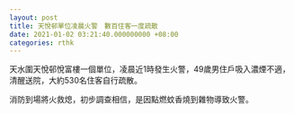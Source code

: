```yaml
---
layout: post
title: 天悅邨單位凌晨火警　數百住客一度疏散
date: 2021-01-02 03:21:40.000000000 +08:00
categories: rthk
---
```


天水圍天悅邨悅富樓一個單位，凌晨近1時發生火警，49歲男住戶吸入濃煙不適，清醒送院，大約530名住客自行疏散。

消防到場將火救熄，初步調查相信，是因點燃蚊香燒到雜物導致火警。
